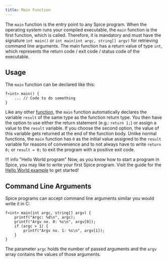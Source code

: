 ```yaml
---
title: Main Function
---
```


The `main` function is the entry point to any Spice program. When the operating system runs your compiled executable, the `main` function is
the first function, which is called. Therefore, it is mandatory and must have the signature `int main()` or
`int main(int argc, string[] argv)` for retrieving command line arguments. The main function has a return value of type `int`,
which represents the return code / exit code / status code of the executable.

## Usage

The `main` function can be declared like this:
```spice
f<int> main() {
	... // Code to do something
}
```

Like any other [function](../functions), the `main` function automatically declares the variable `result` of the same type as the
function return type. You then have the option to use either the return statement (e.g.: `return 1;`) or assign a value to the
`result` variable. If you choose the second option, the value of this variable gets returned at the end of the function body.
Unlike normal functions, the `main` function has `0` as the initial value assigned to the `result` variable for reasons of
convenience and to not always have to write `return 0;` or `result = 0;` to exit the program with a positive exit code.

!!! info "Hello World program"
    Now, as you know how to start a program in Spice, you may like to write your first Spice program. Visit the guide for the
    [Hello World example](../hello-world) to get started!

## Command Line Arguments
Spice programs can accept command line arguments similar you would write it in C:

```spice
f<int> main(int argc, string[] argv) {
    printf("Argc: %d\n", argc);
    printf("Argv no. 0: %s\n", argv[0]);
    if (argc > 1) {
        printf("Argv no. 1: %s\n", argv[1]);
    }
}
```

The parameter `argc` holds the number of passed arguments and the `argv` array contains the values of those arguments.